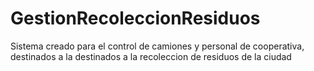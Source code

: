 # GestionRecoleccionResiduos
Sistema creado para el control de camiones y personal de cooperativa, destinados a la destinados a la recoleccion de residuos de la ciudad

